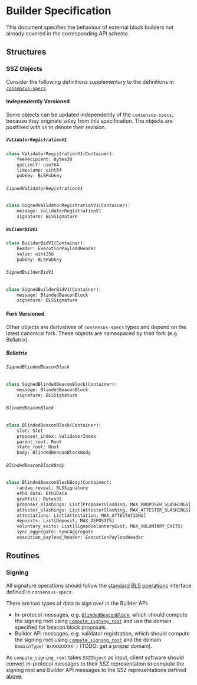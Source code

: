 # Builder Specification

This document specifies the behaviour of external block builders not already
covered in the corresponding API schema.

## Structures

### SSZ Objects

Consider the following definitions supplementary to the definitions in
[`consensus-specs`][consensus-specs].

#### Independently Versioned

Some objects can be updated independently of the `consensus-specs`, because
they originate soley from this specification. The objects are postfixed with
`VX` to denote their revision.

##### `ValidatorRegistrationV1`

```python
class ValidatorRegistrationV1(Container):
    feeRecipient: Bytes20
    gasLimit: uint64
    timestamp: uint64
    pubkey: BLSPubkey
```

###### `SignedValidatorRegistrationV1`

```python
class SignedValidatorRegistrationV1(Container):
    message: ValidatorRegistrationV1
    signature: BLSSignature
```

##### `BuilderBidV1`

```python
class BuilderBidV1(Container):
    header: ExecutionPayloadHeader
    value: uint256
    pubkey: BLSPubkey
```

###### `SignedBuilderBidV1`

```python
class SignedBuilderBidV1(Container):
    message: BlindedBeaconBlock
    signature: BLSSignature
```

#### Fork Versioned

Other objects are derivatives of `consensus-specs` types and depend on the
latest canonical fork. These objects are namespaced by their fork (e.g.
Bellatrix).

##### Bellatrix

###### `SignedBlindedBeaconBlock`

```python
class SignedBlindedBeaconBlock(Container):
    message: BlindedBeaconBlock
    signature: BLSSignature
```

###### `BlindedBeaconBlock`

```python
class BlindedBeaconBlock(Container):
    slot: Slot
    proposer_index: ValidatorIndex
    parent_root: Root
    state_root: Root
    body: BlindedBeaconBlockBody
```

###### `BlindedBeaconBlockBody`

```python
class BlindedBeaconBlockBody(Container):
    randao_reveal: BLSSignature
    eth1_data: Eth1Data
    graffiti: Bytes32
    proposer_slashings: List[ProposerSlashing, MAX_PROPOSER_SLASHINGS]
    attester_slashings: List[AttesterSlashing, MAX_ATTESTER_SLASHINGS]
    attestations: List[Attestation, MAX_ATTESTATIONS]
    deposits: List[Deposit, MAX_DEPOSITS]
    voluntary_exits: List[SignedVoluntaryExit, MAX_VOLUNTARY_EXITS]
    sync_aggregate: SyncAggregate
    execution_payload_header: ExecutionPayloadHeader
```

## Routines

### Signing

All signature operations should follow the [standard BLS operations][bls]
interface defined in `consensus-specs`.

There are two types of data to sign over in the Builder API:
* In-protocol messages, e.g. [`BlindedBeaconBlock`](#blindedbeaconblock), which
  should compute the signing root using [`compute_signing_root`][compute-root]
  and use the domain specified for beacon block proposals.
* Builder API messages, e.g. validator registration, which should compute the
  signing root using [`compute_signing_root`][compute-root] and the domain
  `DomainType('0xXXXXXXXX')` (TODO: get a proper domain).

As `compute_signing_root` takes `SSZObject` as input, client software should
convert in-protocol messages to their SSZ representation to compute the signing
root and Builder API messages to the SSZ representations defined
[above](#sszobjects).

[consensus-specs]: https://github.com/ethereum/consensus-specs
[bls]: https://github.com/ethereum/consensus-specs/blob/dev/specs/phase0/beacon-chain.md#bls-signatures
[compute-root]: https://github.com/ethereum/consensus-specs/blob/dev/specs/phase0/beacon-chain.md#compute_signing_root
